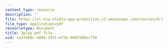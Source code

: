 ```yaml
---
content_type: resource
description: ''
file: https://ol-ocw-studio-app-production.s3.amazonaws.com/courses/6-0002-introduction-to-computational-thinking-and-data-science-fall-2016/1a33a68ce69d3931e73e60bf586ec7f0_C1lhuz6pZC0.pdf
file_type: application/pdf
resourcetype: Document
title: 3play pdf file
uid: 1a33a68c-e69d-3931-e73e-60bf586ec7f0
---
```

